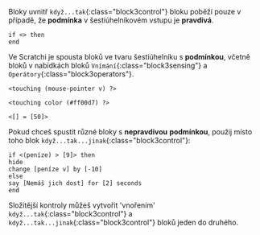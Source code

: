 Bloky uvnitř `když...tak`{:class="block3control"} bloku poběží pouze v případě, že **podmínka** v šestiúhelníkovém vstupu je **pravdivá**.

```blocks3
if <> then
end
```

Ve Scratchi je spousta bloků ve tvaru šestiúhelníku s **podmínkou**, včetně bloků v nabídkách bloků `Vnímání`{:class="block3sensing"} a `Operátory`{:class="block3operators"}.

```blocks3
<touching (mouse-pointer v) ?>

<touching color (#ff00d7) ?>

<[] = [50]>
```

Pokud chceš spustit různé bloky s **nepravdivou** **podmínkou**, použij místo toho blok `když...tak...jinak`{:class="block3control"}:

```blocks3
if <(peníze) > [9]> then
hide
change [peníze v] by [-10]
else
say [Nemáš jich dost] for [2] seconds
end
```

Složitější kontroly můžeš vytvořit 'vnořením' `když...tak`{:class="block3control"} a `když...tak...jinak`{:class="block3control"} bloků jeden do druhého.
